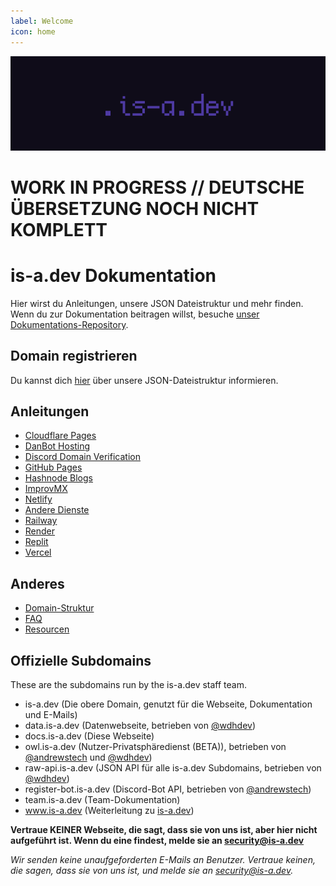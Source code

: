 ```yaml
---
label: Welcome
icon: home
---
```

![](media/banner.png)
# WORK IN PROGRESS // DEUTSCHE ÜBERSETZUNG NOCH NICHT KOMPLETT

 
# is-a.dev Dokumentation

Hier wirst du Anleitungen, unsere JSON Dateistruktur und mehr finden. Wenn du zur Dokumentation beitragen willst, besuche [unser Dokumentations-Repository](https://github.com/is-a-dev/docs).
## Domain registrieren
Du kannst dich [hier](domain-structure) über unsere JSON-Dateistruktur informieren.

## Anleitungen
- [Cloudflare Pages](guides/cloudflare-pages)
- [DanBot Hosting](guides/dbh)
- [Discord Domain Verification](guides/discord-verification)
- [GitHub Pages](guides/github-pages)
- [Hashnode Blogs](guides/hashnode)
- [ImprovMX](guides/improvmx)
- [Netlify](guides/netlify)
- [Andere Dienste](guides/other)
- [Railway](guides/railway)
- [Render](guides/render)
- [Replit](guides/replit)
- [Vercel](guides/vercel)

## Anderes
 - [Domain-Struktur](domain-structure)
 - [FAQ](faq)
 - [Resourcen](resources)

## Offizielle Subdomains
These are the subdomains run by the is-a.dev staff team.

- is-a.dev (Die obere Domain, genutzt für die Webseite, Dokumentation und E-Mails)
- data.is-a.dev (Datenwebseite, betrieben von [@wdhdev](https://github.com/wdhdev))
- docs.is-a.dev (Diese Webseite)
- owl.is-a.dev (Nutzer-Privatsphäredienst (BETA)), betrieben von [@andrewstech](https://github.com/andrewstech) und [@wdhdev](https://github.com/wdhdev))
- raw-api.is-a.dev (JSON API für alle is-a.dev Subdomains, betrieben von [@wdhdev](https://github.com/wdhdev))
- register-bot.is-a.dev (Discord-Bot API, betrieben von [@andrewstech](https://github.com/andrewstech))
- team.is-a.dev (Team-Dokumentation)
- www.is-a.dev (Weiterleitung zu [is-a.dev](https://is-a.dev))


**Vertraue KEINER Webseite, die sagt, dass sie von uns ist, aber hier nicht aufgeführt ist. Wenn du eine findest, melde sie an [security@is-a.dev](mailto:security@is-a.dev)**


*Wir senden keine unaufgeforderten E-Mails an Benutzer. Vertraue keinen, die sagen, dass sie von uns ist, und melde sie an [security@is-a.dev](mailto:security@is-a.dev).*